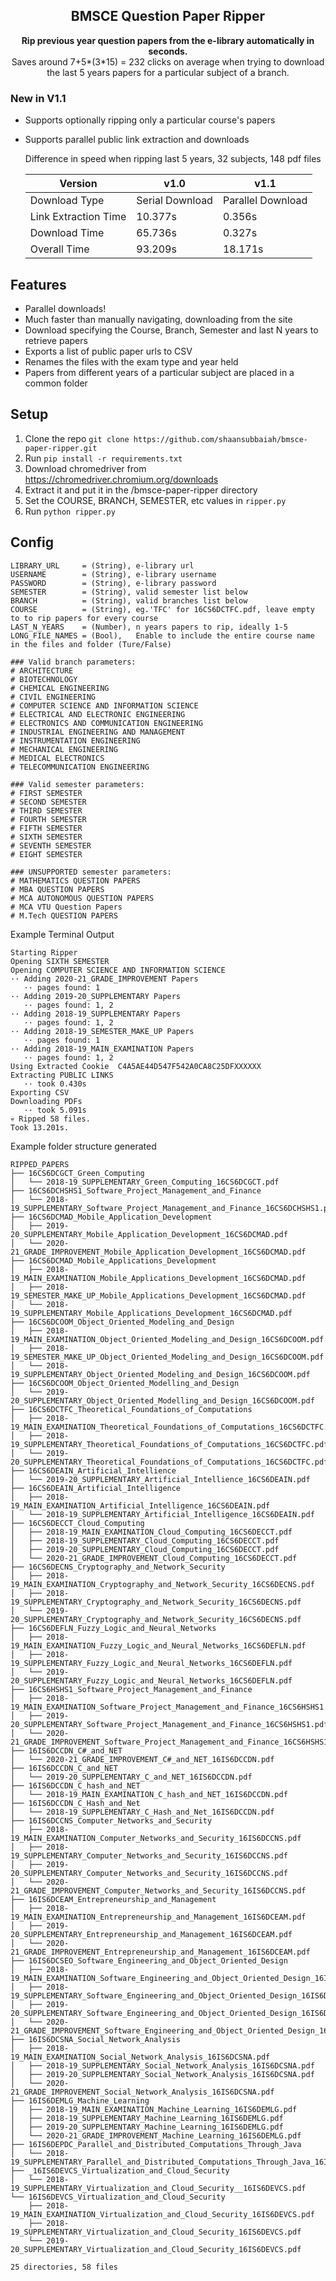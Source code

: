 <h2 align="center"> BMSCE Question Paper Ripper </h2>
<p align="center">
  <strong>
  Rip previous year question papers from the e-library automatically in seconds.
  </strong>
  <br>
  Saves around 7+5*(3*15) = 232 clicks on average when trying to download the last 5 years papers for a particular subject of a branch.
</p>

### New in V1.1

- Supports optionally ripping only a particular course's papers
- Supports parallel public link extraction and downloads

  Difference in speed when ripping last 5 years, 32 subjects, 148 pdf files

  | Version              | v1.0            | v1.1              |
  | -------------------- | --------------- | ----------------- |
  | Download Type        | Serial Download | Parallel Download |
  | Link Extraction Time | 10.377s         | 0.356s            |
  | Download Time        | 65.736s         | 0.327s            |
  | Overall Time         | 93.209s         | 18.171s           |

## Features

- Parallel downloads!
- Much faster than manually navigating, downloading from the site
- Download specifying the Course, Branch, Semester and last N years to retrieve papers
- Exports a list of public paper urls to CSV
- Renames the files with the exam type and year held
- Papers from different years of a particular subject are placed in a common folder

## Setup

1. Clone the repo `git clone https://github.com/shaansubbaiah/bmsce-paper-ripper.git`
1. Run `pip install -r requirements.txt`
1. Download chromedriver from https://chromedriver.chromium.org/downloads
1. Extract it and put it in the /bmsce-paper-ripper directory
1. Set the COURSE, BRANCH, SEMESTER, etc values in `ripper.py`
1. Run `python ripper.py`

## Config

```
LIBRARY_URL     = (String), e-library url
USERNAME        = (String), e-library username
PASSWORD        = (String), e-library password
SEMESTER        = (String), valid semester list below
BRANCH          = (String), valid branches list below
COURSE          = (String), eg.'TFC' for 16CS6DCTFC.pdf, leave empty to to rip papers for every course
LAST_N_YEARS    = (Number), n years papers to rip, ideally 1-5
LONG_FILE_NAMES = (Bool),   Enable to include the entire course name in the files and folder (Ture/False)
```

```
### Valid branch parameters:
# ARCHITECTURE
# BIOTECHNOLOGY
# CHEMICAL ENGINEERING
# CIVIL ENGINEERING
# COMPUTER SCIENCE AND INFORMATION SCIENCE
# ELECTRICAL AND ELECTRONIC ENGINEERING
# ELECTRONICS AND COMMUNICATION ENGINEERING
# INDUSTRIAL ENGINEERING AND MANAGEMENT
# INSTRUMENTATION ENGINEERING
# MECHANICAL ENGINEERING
# MEDICAL ELECTRONICS
# TELECOMMUNICATION ENGINEERING

### Valid semester parameters:
# FIRST SEMESTER
# SECOND SEMESTER
# THIRD SEMESTER
# FOURTH SEMESTER
# FIFTH SEMESTER
# SIXTH SEMESTER
# SEVENTH SEMESTER
# EIGHT SEMESTER

### UNSUPPORTED semester parameters:
# MATHEMATICS QUESTION PAPERS
# MBA QUESTION PAPERS
# MCA AUTONOMOUS QUESTION PAPERS
# MCA VTU Question Papers
# M.Tech QUESTION PAPERS
```

Example Terminal Output

```
Starting Ripper
Opening SIXTH SEMESTER
Opening COMPUTER SCIENCE AND INFORMATION SCIENCE
·· Adding 2020-21_GRADE_IMPROVEMENT Papers
   ·· pages found: 1
·· Adding 2019-20_SUPPLEMENTARY Papers
   ·· pages found: 1, 2 
·· Adding 2018-19_SUPPLEMENTARY Papers
   ·· pages found: 1, 2 
·· Adding 2018-19_SEMESTER_MAKE_UP Papers
   ·· pages found: 1
·· Adding 2018-19_MAIN_EXAMINATION Papers
   ·· pages found: 1, 2 
Using Extracted Cookie  C4A5AE44D547F542A0CA8C25DFXXXXXX
Extracting PUBLIC LINKS
   ·· took 0.430s
Exporting CSV
Downloading PDFs
   ·· took 5.091s
💀 Ripped 58 files.         
Took 13.201s.
```

Example folder structure generated

```
RIPPED_PAPERS
├── 16CS6DCGCT_Green_Computing
│   └── 2018-19_SUPPLEMENTARY_Green_Computing_16CS6DCGCT.pdf
├── 16CS6DCHSHS1_Software_Project_Management_and_Finance
│   └── 2018-19_SUPPLEMENTARY_Software_Project_Management_and_Finance_16CS6DCHSHS1.pdf
├── 16CS6DCMAD_Mobile_Application_Development
│   ├── 2019-20_SUPPLEMENTARY_Mobile_Application_Development_16CS6DCMAD.pdf
│   └── 2020-21_GRADE_IMPROVEMENT_Mobile_Application_Development_16CS6DCMAD.pdf
├── 16CS6DCMAD_Mobile_Applications_Development
│   ├── 2018-19_MAIN_EXAMINATION_Mobile_Applications_Development_16CS6DCMAD.pdf
│   ├── 2018-19_SEMESTER_MAKE_UP_Mobile_Applications_Development_16CS6DCMAD.pdf
│   └── 2018-19_SUPPLEMENTARY_Mobile_Applications_Development_16CS6DCMAD.pdf
├── 16CS6DCOOM_Object_Oriented_Modeling_and_Design
│   ├── 2018-19_MAIN_EXAMINATION_Object_Oriented_Modeling_and_Design_16CS6DCOOM.pdf
│   ├── 2018-19_SEMESTER_MAKE_UP_Object_Oriented_Modeling_and_Design_16CS6DCOOM.pdf
│   └── 2018-19_SUPPLEMENTARY_Object_Oriented_Modeling_and_Design_16CS6DCOOM.pdf
├── 16CS6DCOOM_Object_Oriented_Modelling_and_Design
│   └── 2019-20_SUPPLEMENTARY_Object_Oriented_Modelling_and_Design_16CS6DCOOM.pdf
├── 16CS6DCTFC_Theoretical_Foundations_of_Computations
│   ├── 2018-19_MAIN_EXAMINATION_Theoretical_Foundations_of_Computations_16CS6DCTFC.pdf
│   ├── 2018-19_SUPPLEMENTARY_Theoretical_Foundations_of_Computations_16CS6DCTFC.pdf
│   └── 2019-20_SUPPLEMENTARY_Theoretical_Foundations_of_Computations_16CS6DCTFC.pdf
├── 16CS6DEAIN_Artificial_Intellience
│   └── 2019-20_SUPPLEMENTARY_Artificial_Intellience_16CS6DEAIN.pdf
├── 16CS6DEAIN_Artificial_Intelligence
│   ├── 2018-19_MAIN_EXAMINATION_Artificial_Intelligence_16CS6DEAIN.pdf
│   └── 2018-19_SUPPLEMENTARY_Artificial_Intelligence_16CS6DEAIN.pdf
├── 16CS6DECCT_Cloud_Computing
│   ├── 2018-19_MAIN_EXAMINATION_Cloud_Computing_16CS6DECCT.pdf
│   ├── 2018-19_SUPPLEMENTARY_Cloud_Computing_16CS6DECCT.pdf
│   ├── 2019-20_SUPPLEMENTARY_Cloud_Computing_16CS6DECCT.pdf
│   └── 2020-21_GRADE_IMPROVEMENT_Cloud_Computing_16CS6DECCT.pdf
├── 16CS6DECNS_Cryptography_and_Network_Security
│   ├── 2018-19_MAIN_EXAMINATION_Cryptography_and_Network_Security_16CS6DECNS.pdf
│   ├── 2018-19_SUPPLEMENTARY_Cryptography_and_Network_Security_16CS6DECNS.pdf
│   └── 2019-20_SUPPLEMENTARY_Cryptography_and_Network_Security_16CS6DECNS.pdf
├── 16CS6DEFLN_Fuzzy_Logic_and_Neural_Networks
│   ├── 2018-19_MAIN_EXAMINATION_Fuzzy_Logic_and_Neural_Networks_16CS6DEFLN.pdf
│   ├── 2018-19_SUPPLEMENTARY_Fuzzy_Logic_and_Neural_Networks_16CS6DEFLN.pdf
│   └── 2019-20_SUPPLEMENTARY_Fuzzy_Logic_and_Neural_Networks_16CS6DEFLN.pdf
├── 16CS6HSHS1_Software_Project_Management_and_Finance
│   ├── 2018-19_MAIN_EXAMINATION_Software_Project_Management_and_Finance_16CS6HSHS1.pdf
│   ├── 2019-20_SUPPLEMENTARY_Software_Project_Management_and_Finance_16CS6HSHS1.pdf
│   └── 2020-21_GRADE_IMPROVEMENT_Software_Project_Management_and_Finance_16CS6HSHS1.pdf
├── 16IS6DCCDN_C#_and_NET
│   └── 2020-21_GRADE_IMPROVEMENT_C#_and_NET_16IS6DCCDN.pdf
├── 16IS6DCCDN_C_and_NET
│   └── 2019-20_SUPPLEMENTARY_C_and_NET_16IS6DCCDN.pdf
├── 16IS6DCCDN_C_hash_and_NET
│   └── 2018-19_MAIN_EXAMINATION_C_hash_and_NET_16IS6DCCDN.pdf
├── 16IS6DCCDN_C_Hash_and_Net
│   └── 2018-19_SUPPLEMENTARY_C_Hash_and_Net_16IS6DCCDN.pdf
├── 16IS6DCCNS_Computer_Networks_and_Security
│   ├── 2018-19_MAIN_EXAMINATION_Computer_Networks_and_Security_16IS6DCCNS.pdf
│   ├── 2018-19_SUPPLEMENTARY_Computer_Networks_and_Security_16IS6DCCNS.pdf
│   ├── 2019-20_SUPPLEMENTARY_Computer_Networks_and_Security_16IS6DCCNS.pdf
│   └── 2020-21_GRADE_IMPROVEMENT_Computer_Networks_and_Security_16IS6DCCNS.pdf
├── 16IS6DCEAM_Entrepreneurship_and_Management
│   ├── 2018-19_MAIN_EXAMINATION_Entrepreneurship_and_Management_16IS6DCEAM.pdf
│   ├── 2019-20_SUPPLEMENTARY_Entrepreneurship_and_Management_16IS6DCEAM.pdf
│   └── 2020-21_GRADE_IMPROVEMENT_Entrepreneurship_and_Management_16IS6DCEAM.pdf
├── 16IS6DCSEO_Software_Engineering_and_Object_Oriented_Design
│   ├── 2018-19_MAIN_EXAMINATION_Software_Engineering_and_Object_Oriented_Design_16IS6DCSEO.pdf
│   ├── 2018-19_SUPPLEMENTARY_Software_Engineering_and_Object_Oriented_Design_16IS6DCSEO.pdf
│   ├── 2019-20_SUPPLEMENTARY_Software_Engineering_and_Object_Oriented_Design_16IS6DCSEO.pdf
│   └── 2020-21_GRADE_IMPROVEMENT_Software_Engineering_and_Object_Oriented_Design_16IS6DCSEO.pdf
├── 16IS6DCSNA_Social_Network_Analysis
│   ├── 2018-19_MAIN_EXAMINATION_Social_Network_Analysis_16IS6DCSNA.pdf
│   ├── 2018-19_SUPPLEMENTARY_Social_Network_Analysis_16IS6DCSNA.pdf
│   ├── 2019-20_SUPPLEMENTARY_Social_Network_Analysis_16IS6DCSNA.pdf
│   └── 2020-21_GRADE_IMPROVEMENT_Social_Network_Analysis_16IS6DCSNA.pdf
├── 16IS6DEMLG_Machine_Learning
│   ├── 2018-19_MAIN_EXAMINATION_Machine_Learning_16IS6DEMLG.pdf
│   ├── 2018-19_SUPPLEMENTARY_Machine_Learning_16IS6DEMLG.pdf
│   ├── 2019-20_SUPPLEMENTARY_Machine_Learning_16IS6DEMLG.pdf
│   └── 2020-21_GRADE_IMPROVEMENT_Machine_Learning_16IS6DEMLG.pdf
├── 16IS6DEPDC_Parallel_and_Distributed_Computations_Through_Java
│   └── 2018-19_SUPPLEMENTARY_Parallel_and_Distributed_Computations_Through_Java_16IS6DEPDC.pdf
├── _16IS6DEVCS_Virtualization_and_Cloud_Security
│   └── 2018-19_SUPPLEMENTARY_Virtualization_and_Cloud_Security__16IS6DEVCS.pdf
└── 16IS6DEVCS_Virtualization_and_Cloud_Security
    ├── 2018-19_MAIN_EXAMINATION_Virtualization_and_Cloud_Security_16IS6DEVCS.pdf
    ├── 2018-19_SUPPLEMENTARY_Virtualization_and_Cloud_Security_16IS6DEVCS.pdf
    └── 2019-20_SUPPLEMENTARY_Virtualization_and_Cloud_Security_16IS6DEVCS.pdf

25 directories, 58 files
```
